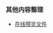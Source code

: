 ### 其他内容整理

* [在线预览文件]( https://github.com/zwspw/-study/blob/master/%E6%96%87%E4%BB%B6%E5%9C%A8%E7%BA%BF%E9%A2%84%E8%A7%88.md )
